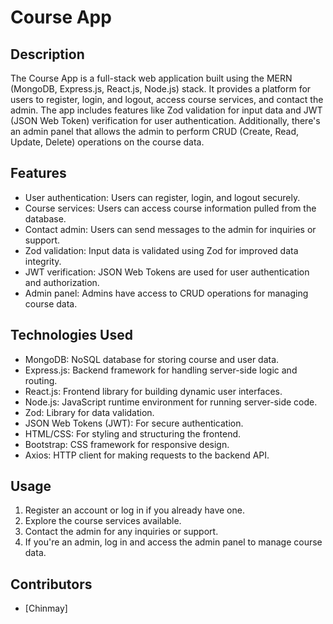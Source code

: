 # Course App

## Description

The Course App is a full-stack web application built using the MERN (MongoDB, Express.js, React.js, Node.js) stack. It provides a platform for users to register, login, and logout, access course services, and contact the admin. The app includes features like Zod validation for input data and JWT (JSON Web Token) verification for user authentication. Additionally, there's an admin panel that allows the admin to perform CRUD (Create, Read, Update, Delete) operations on the course data.

## Features

- User authentication: Users can register, login, and logout securely.
- Course services: Users can access course information pulled from the database.
- Contact admin: Users can send messages to the admin for inquiries or support.
- Zod validation: Input data is validated using Zod for improved data integrity.
- JWT verification: JSON Web Tokens are used for user authentication and authorization.
- Admin panel: Admins have access to CRUD operations for managing course data.

## Technologies Used

- MongoDB: NoSQL database for storing course and user data.
- Express.js: Backend framework for handling server-side logic and routing.
- React.js: Frontend library for building dynamic user interfaces.
- Node.js: JavaScript runtime environment for running server-side code.
- Zod: Library for data validation.
- JSON Web Tokens (JWT): For secure authentication.
- HTML/CSS: For styling and structuring the frontend.
- Bootstrap: CSS framework for responsive design.
- Axios: HTTP client for making requests to the backend API.

## Usage

1. Register an account or log in if you already have one.
2. Explore the course services available.
3. Contact the admin for any inquiries or support.
4. If you're an admin, log in and access the admin panel to manage course data.

## Contributors

- [Chinmay]